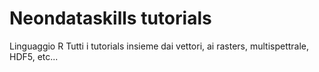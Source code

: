 # Neondataskills tutorials 

Linguaggio R
Tutti i tutorials insieme dai vettori, ai rasters, multispettrale, HDF5, etc...